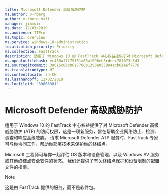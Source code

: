 ```yaml
---
title: Microsoft Defender 高级威胁防护
ms.author: v-rberg
author: v-rberg-msft
manager: jimmuir
ms.date: 12/03/2019
ms.audience: ITPro
ms.topic: overview
ms.service: windows-10-administration
localization_priority: Priority
ms.collection: FastTrack
description: 适用于 Windows 10 的 FastTrack 中心权益提供了对 Microsoft Defender 高级威胁防护 (ATP) 的访问权限，这是一项新服务，旨在帮助企业网络防止、检测、调查和响应高级威胁。
ms.openlocfilehash: ec430af7f79f51a65af096cb3cdeec78f673c3d3
ms.sourcegitcommit: 39616c06c0617700b1393e055894acb6aa6f7776
ms.translationtype: HT
ms.contentlocale: zh-CN
ms.lasthandoff: 12/02/2019
ms.locfileid: "39663381"
---
```

# <a name="microsoft-defender-advanced-threat-protection"></a>Microsoft Defender 高级威胁防护

适用于 Windows 10 的 FastTrack 中心权益提供了对 Microsoft Defender 高级威胁防护 (ATP) 的访问权限，这是一项新服务，旨在帮助企业网络防止、检测、调查和响应高级威胁。 请求 Microsoft Defender ATP 服务时，FastTrack 专家可与你协同工作，帮助你部署技术来保护你的终结点。

Microsoft 工程师可与你一起评估 OS 版本和设备管理，以及 Windows AV 服务或其他终结点安全软件的状态。 我们还提供了有关终结点保护和设备限制的配置文件的指南。  

> [!NOTE]
> 这是由 FastTrack 提供的服务，而不是软件包。 